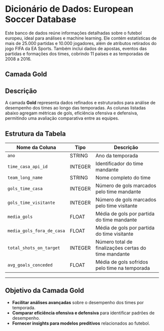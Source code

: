 # Dicionário de Dados: European Soccer Database
Este banco de dados reúne informações detalhadas sobre o futebol europeu, ideal para análises e machine learning. Ele contém estatísticas de mais de 25.000 partidas e 10.000 jogadores, além de atributos retirados do jogo FIFA da EA Sports. Também inclui dados de apostas, eventos das partidas e formações dos times, cobrindo 11 países e as temporadas de 2008 a 2016.

## Camada Gold
 
## Descrição
A camada **Gold** representa dados refinados e estruturados para análise de desempenho dos times ao longo das temporadas. As colunas listadas abaixo agregam métricas de gols, eficiência ofensiva e defensiva, permitindo uma avaliação comparativa entre as equipes.

## Estrutura da Tabela

| Nome da Coluna           | Tipo    | Descrição |
|--------------------------|--------|-----------|
| `ano`                   | STRING  | Ano da temporada |
| `time_casa_api_id`       | INTEGER | Identificador do time mandante |
| `team_long_name`         | STRING  | Nome completo do time |
| `gols_time_casa`         | INTEGER | Número de gols marcados pelo time mandante |
| `gols_time_visitante`    | INTEGER | Número de gols marcados pelo time visitante |
| `media_gols`            | FLOAT   | Média de gols por partida do time mandante |
| `media_gols_fora_de_casa` | FLOAT  | Média de gols por partida do time visitante |
| `total_shots_on_target`  | INTEGER | Número total de finalizações certas do time mandante |
| `avg_goals_conceded`     | FLOAT   | Média de gols sofridos pelo time na temporada |

---

##  Objetivo da Camada Gold
- **Facilitar análises avançadas** sobre o desempenho dos times por temporada.  
- **Comparar eficiência ofensiva e defensiva** para identificar padrões de desempenho.  
- **Fornecer insights para modelos preditivos** relacionados ao futebol.  